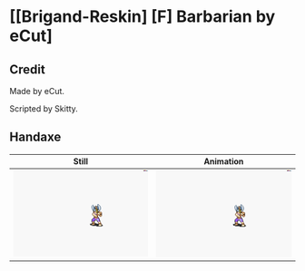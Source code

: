 # [\[Brigand-Reskin\] \[F\] Barbarian by eCut]

## Credit

Made by eCut.

Scripted by Skitty.
	
## Handaxe

| Still | Animation |
| :---: | :-------: |
| ![Handaxe still](./Handaxe_000.png) | ![Handaxe animation](./Handaxe.gif) |
